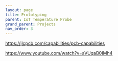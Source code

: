 ```yaml
---
layout: page
title: Prototyping
parent: IoT Temperature Probe
grand_parent: Projects
nav_order: 3
---
```



https://jlcpcb.com/capabilities/pcb-capabilities

https://www.youtube.com/watch?v=aVUqaB0IMh4